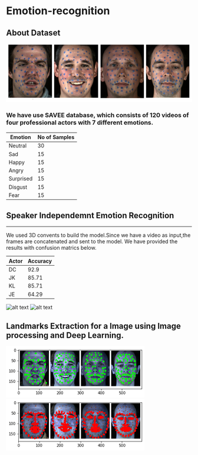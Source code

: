 # Emotion-recognition


## About Dataset

![alt text](images/DataRec.png)

### We have use SAVEE database, which consists of 120 videos of four professional actors with 7 different emotions.


Emotion       | No of Samples
------------- | -------------
Neutral       |      30
Sad           |      15
Happy         |      15
Angry         |      15
Surprised     |      15
Disgust       |      15
Fear          |      15


## Speaker Independemnt Emotion Recognition
------------------------------------------------------------------------------------------------------------------------
We used 3D convents to build the model.Since we have a video as input,the frames are concatenated and sent to the model.
We have provided the results with confusion matrics below.

Actor         | Accuracy 
------------- | -------------
DC            |      92.9
JK            |      85.71
KL            |      85.71
JE            |      64.29

![alt text](images/cm1.png)
![alt text](images/cm2.png)

Landmarks Extraction for a Image using Image processing and Deep Learning.
-------------------------------------------------------------------------------------------------------------------------------

![alt text](images/bluemarks.png)
![alt text](images/landmarks.png)




